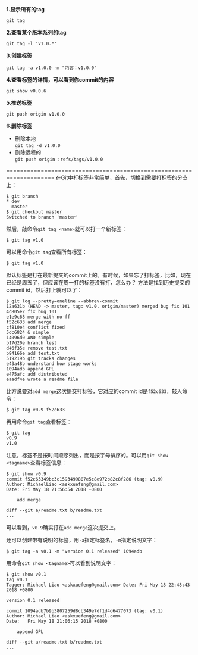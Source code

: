 **1.显示所有的tag**  

`git tag`  

**2.查看某个版本系列的tag**

`git tag -l 'v1.0.*'`

**3.创建标签**

`git tag -a v1.0.0 -m "内容：v1.0.0"`

**4.查看标签的详情，可以看到你commit的内容**

`git show v0.0.6`

**5.推送标签**

`git push origin v1.0.0`

**6.删除标签** 
* 删除本地  
 `git tag -d v1.0.0`
* 删除远程的  
`git push origin :refs/tags/v1.0.0`


====================================================================
在Git中打标签非常简单，首先，切换到需要打标签的分支上：   
```
$ git branch
* dev
  master
$ git checkout master
Switched to branch 'master'
```
然后，敲命令`git tag <name>`就可以打一个新标签： 

`$ git tag v1.0 `

可以用命令`git tag`查看所有标签： 
``` 
$ git tag v1.0
```

默认标签是打在最新提交的commit上的。有时候，如果忘了打标签，比如，现在已经是周五了，但应该在周一打的标签没有打，怎么办？
方法是找到历史提交的commit id，然后打上就可以了： 
```
$ git log --pretty=oneline --abbrev-commit
12a631b (HEAD -> master, tag: v1.0, origin/master) merged bug fix 101
4c805e2 fix bug 101
e1e9c68 merge with no-ff
f52c633 add merge
cf810e4 conflict fixed
5dc6824 & simple
14096d0 AND simple
b17d20e branch test
d46f35e remove test.txt
b84166e add test.txt
519219b git tracks changes
e43a48b understand how stage works
1094adb append GPL
e475afc add distributed
eaadf4e wrote a readme file
```

比方说要对`add merge`这次提交打标签，它对应的commit id是`f52c633`，敲入命令：

`$ git tag v0.9 f52c633`

再用命令`git tag`查看标签： 
``` 
$ git tag 
v0.9 
v1.0
```

注意，标签不是按时间顺序列出，而是按字母排序的。可以用`git show
<tagname>`查看标签信息： 
``` 
$ git show v0.9 
commit f52c63349bc3c1593499807e5c8e972b82c8f286 (tag: v0.9) 
Author: MichaelLiao <askxuefeng@gmail.com> 
Date: Fri May 18 21:56:54 2018 +0800

    add merge

diff --git a/readme.txt b/readme.txt
...
```
可以看到，`v0.9`确实打在`add merge`这次提交上。

还可以创建带有说明的标签，用`-a`指定标签名，`-m`指定说明文字： 

`$ git tag -a v0.1 -m "version 0.1 released" 1094adb`

用命令`git show <tagname>`可以看到说明文字： 
``` 
$ git show v0.1 
tag v0.1
Tagger: Michael Liao <askxuefeng@gmail.com> Date: Fri May 18 22:48:43
2018 +0800

version 0.1 released

commit 1094adb7b9b3807259d8cb349e7df1d4d6477073 (tag: v0.1)
Author: Michael Liao <askxuefeng@gmail.com>
Date:   Fri May 18 21:06:15 2018 +0800

    append GPL

diff --git a/readme.txt b/readme.txt
...
```


